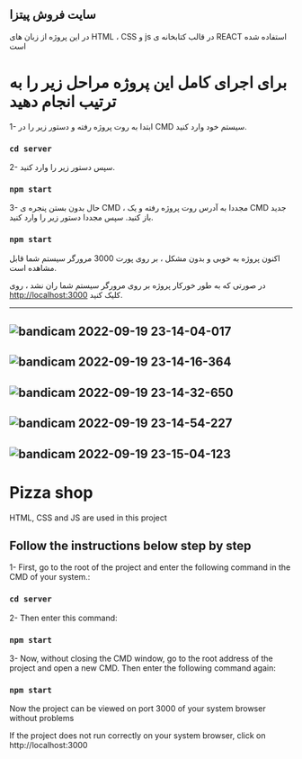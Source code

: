 ## سایت فروش پیتزا 

در این پروژه از زبان های HTML ، CSS و js در قالب کتابخانه ی REACT استفاده شده است

# برای اجرای کامل این پروژه مراحل زیر را به ترتیب انجام دهید

1- ابتدا به روت پروژه رفته و دستور زیر را در CMD سیستم خود وارد کنید.

### `cd server`

2- سپس دستور زیر را وارد کنید.

### `npm start`

3- حال بدون بستن پنجره ی CMD ، مجددا به آدرس روت پروژه رفته و یک CMD جدید باز کنید. سپس مجددا دستور زیر را وارد کنید.

### `npm start`

اکنون پروژه به خوبی و بدون مشکل ، بر روی پورت 3000 مرورگر سیستم شما قابل مشاهده است.

 در صورتی که به طور خورکار پروژه بر روی مرورگر سیستم شما ران نشد ، روی [http://localhost:3000](http://localhost:3000) کلیک کنید.


-----------------------------
![bandicam 2022-09-19 23-14-04-017](https://user-images.githubusercontent.com/103599760/191092544-7c1251e3-dd66-4f66-8e4a-3801f2fece14.jpg)
-----------------------------
![bandicam 2022-09-19 23-14-16-364](https://user-images.githubusercontent.com/103599760/191092585-c83ba123-84f8-42d9-a0f9-45b7ec343fd8.jpg)
-----------------------------
![bandicam 2022-09-19 23-14-32-650](https://user-images.githubusercontent.com/103599760/191092610-dd1c8423-1787-4cd6-8eee-ef4269d49c4e.jpg)
-----------------------------
![bandicam 2022-09-19 23-14-54-227](https://user-images.githubusercontent.com/103599760/191092645-d1010f23-4499-4ffc-bbb7-4f4f7c31362f.jpg)
-----------------------------
![bandicam 2022-09-19 23-15-04-123](https://user-images.githubusercontent.com/103599760/191092667-cbce9b13-cb45-4370-8b20-596602023710.jpg)
-----------------------------

# Pizza shop

HTML, CSS and JS are used in this project

## Follow the instructions below step by step

1- First, go to the root of the project and enter the following command in the CMD of your system.: 

### `cd server`

2- Then enter this command: 

### `npm start`

3- Now, without closing the CMD window, go to the root address of the project and open a new CMD. Then enter the following command again:

### `npm start`

Now the project can be viewed on port 3000 of your system browser without problems

If the project does not run correctly on your system browser, click on http://localhost:3000

